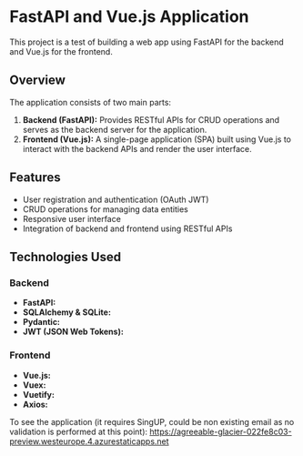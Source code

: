 # FastAPI and Vue.js Application

This project is a test of building a web app using FastAPI for the backend and Vue.js for the frontend.

## Overview

The application consists of two main parts:

1. **Backend (FastAPI):** Provides RESTful APIs for CRUD operations and serves as the backend server for the application.
2. **Frontend (Vue.js):** A single-page application (SPA) built using Vue.js to interact with the backend APIs and render the user interface.

## Features

- User registration and authentication (OAuth JWT)
- CRUD operations for managing data entities
- Responsive user interface
- Integration of backend and frontend using RESTful APIs

## Technologies Used

### Backend

- **FastAPI:**
- **SQLAlchemy & SQLite:**
- **Pydantic:**
- **JWT (JSON Web Tokens):**

### Frontend

- **Vue.js:**
- **Vuex:**
- **Vuetify:**
- **Axios:**

To see the application (it requires SingUP, could be non existing email as no validation is performed at this point):
  https://agreeable-glacier-022fe8c03-preview.westeurope.4.azurestaticapps.net
